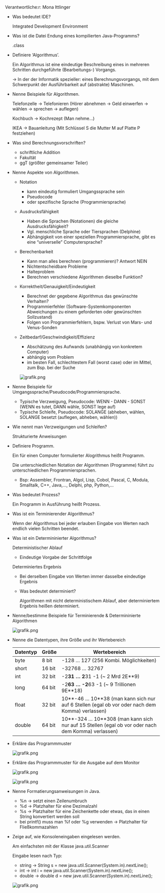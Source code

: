 Verantwortliche:r: Mona Ittlinger

- Was bedeutet IDE?
    
    Integrated Development Environment
    
- Was ist die Datei Endung eines kompilierten Java-Programms?
    
    .class
    
- Definiere ‘Algorithmus’.
    
    Ein Algorithmus ist eine eindeutige Beschreibung eines in mehreren Schritten durchgeführte (Bearbeitungs-) Vorgangs. 
    
    → In der der Informatik spezieller: eines Berechnungsvorgangs, mit dem Schwerpunkt der Ausführbarkeit auf (abstrakte) Maschinen.
    
- Nenne Beispiele für Algorithmen.
    
    Telefonzelle → Telefonieren (Hörer abnehmen → Geld einwerfen → wählen → sprechen → auflegen)
    
    Kochbuch → Kochrezept (Man nehme…)
    
    IKEA → Bauanleitung (Mit Schlüssel S die Mutter M auf Platte P festziehen)
    
- Was sind Berechnungsvorschriften?
    - schriftliche Addition
    - Fakultät
    - ggT (größter gemeinsamer Teiler)
- Nenne Aspekte von Algorithmen.
    - Notation
        - kann eindeutig formuliert Umgangssprache sein
        - Pseudocode
        - oder spezifische Sprache (Programmiersprache)
    - Ausdrucksfähigkeit
        - Haben die Sprachen (Notationen) die gleiche Ausdrucksfähigkeit?
        - Vgl. menschliche Sprache oder Tiersprachen (Delphine)
        - Abhängigkeit von einer speziellen Programmiersprache, gibt es eine “universelle” Computersprache?
    - Berechenbarkeit
        - Kann man alles berechnen (programmieren)? Antwort NEIN
        - Nichtentscheidbare Probleme
        - Halteproblem
        - Berechnen verschiedene Algorithmen dieselbe Funktion?
    - Korrektheit/Genauigkeit/Eindeutigkeit
        - Berechnet der gegebene Algorithmus das gewünschte Verhalten?
        - Programmierfehler (Software-Systemkomponenten Abweichungen zu einem geforderten oder gewünschten Sollzustand)
        - Folgen von Programmierfehlern, bspw. Verlust von Mars- und Venus-Sonden
    - Zeitbedarf/Geschwindigkeit/Effizienz
        - Abschätzung des Aufwands (unabhängig von konkretem Computer)
        - abhängig vom Problem
        - im besten Fall, schlechtestem Fall (worst case) oder im Mittel, zum Bsp. bei der Suche
        
        ![grafik.png](grafik.png)
        
- Nenne Beispiele für Umgangssprache/Pseudocode/Programmiersprache.
    - Typische Verzweigung, Pseudocode: WENN - DANN - SONST (WENN es tutet, DANN wähle, SONST lege auf)
    - Typische Schleife, Pseudocode: SOLANGE (abheben, wählen, SOLANGE besetzt (auflegen, abheben, wählen))
- Wie nennt man Verzweigungen und Schleifen?
    
    Strukturierte Anweisungen
    
- Definiere Programm.
    
    Ein für einen Computer formulierter Alogrithmus heißt Programm. 
    
    Die unterschiedlichen Notation der Algorithmen (Programme) führt zu unterschiedlichen Programmiersprachen.
    
    - Bsp: Assembler, Frontran, Algol, Lisp, Cobol, Pascal, C, Modula, Smalltalk, C++, Java,…, Delphi, php, Python,…
- Was bedeutet Prozess?
    
    Ein Programm in Ausführung heißt Prozess.
    
- Was ist ein Terminierender Algorithmus?
    
    Wenn der Algorithmus bei jeder erlauben Eingabe von Werten nach endlich vielen Schritten beendet.
    
- Was ist ein Determininierter Algorithmus?
    
    Deterministischer Ablauf
    
    - Eindeutige Vorgabe der Schrittfolge
    
    Determiniertes Ergebnis
    
    - Bei derselben Eingabe von Werten immer dasselbe eindeutige Ergebnis
    - Was bedeutet determiniert?
        
        Algorithmen mit nicht deterministischem Ablauf, aber determiniertem Ergebnis heißen determiniert.
        
- Nenne/bestimme Beispiele für Terminierende & Determininierte Algorithmen
    
    ![grafik.png](grafik%201.png)
    
- Nenne die Datentypen, ihre Größe und ihr Wertebereich
    
    
    | Datentyp | Größe | Wertebereich |
    | --- | --- | --- |
    | byte | 8 bit | -128 … 127 (256 Kombi. Möglichkeiten) |
    | short | 16 bit | -32768 … 32767 |
    | int | 32 bit | -2**31 … 2**31 -1 (~ 2 Mrd 2E**9) |
    | long | 64 bit | -2**63 … -2**63 -1 (~ 9 Trillionen 9E**18) |
    | float | 32 bit | 10**-46 … 10**38 (man kann sich nur auf 6 Stellen (egal ob vor oder nach dem Komma) verlassen) |
    | double | 64 bit | 10**-324 … 10**308 (man kann sich nur auf 15 Stellen (egal ob vor oder nach dem Komma) verlassen) |
- Erkläre das Programmmuster
    
    ![grafik.png](grafik%202.png)
    
- Erkläre das Programmmuster für die Ausgabe auf dem Monitor
    
    ![grafik.png](grafik%203.png)
    
    ![grafik.png](grafik%204.png)
    
- Nenne Formatierungsanweisungen in Java.
    - %n → setzt einen Zeilenumbruch
    - %d → Platzhalter für eine Dezimalzahl
    - %s → Platzhalter für eine Zeichenkette oder etwas, das in einen String konvertiert werden soll
    - bei printf() muss man %f oder %g verwenden → Platzhalter für Fließkommazahlen
- Zeige auf, wie Konsoleneingaben eingelesen werden.
    
    Am einfachsten mit der Klasse java.util.Scanner
    
    Eingabe lesen nach Typ:
    
    - string → String s = new java.util.Scanner(System.in).nextLine();
    - int → int i = new java.util.Scanner(System.in).nextLine();
    - double → double d = new jave.util.Scanner(System.in).nextLine();
    
    ![grafik.png](grafik%205.png)